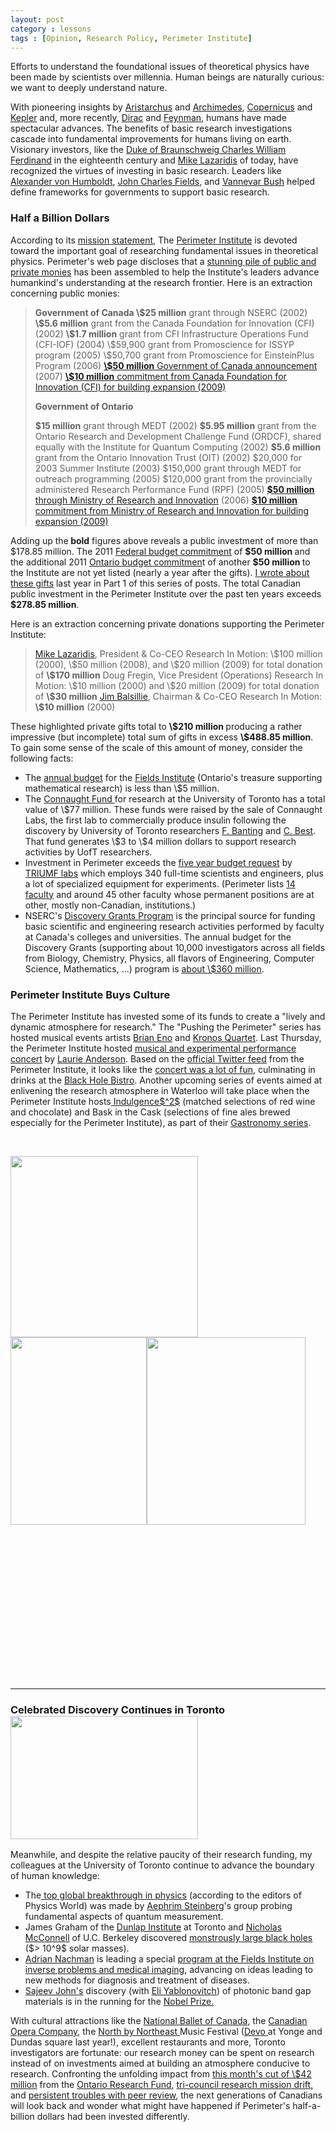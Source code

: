 ```yaml
---
layout: post
category : lessons
tags : [Opinion, Research Policy, Perimeter Institute]
---
```


<!-- -->


Efforts to understand the foundational issues of theoretical physics have been made by scientists over millennia. 
Human beings are naturally curious: we want to deeply understand nature. 

With pioneering insights by <a href="http://en.wikipedia.org/wiki/Aristarchus_of_Samos">Aristarchus</a> and <a href="http://en.wikipedia.org/wiki/Archimedes">Archimedes</a>, <a href="http://en.wikipedia.org/wiki/Nicolaus_Copernicus">Copernicus</a> and <a href="http://en.wikipedia.org/wiki/Johannes_Kepler">Kepler</a> and, more recently, <a href="http://en.wikipedia.org/wiki/Paul_Dirac">Dirac</a> and <a href="http://en.wikipedia.org/wiki/Feynman">Feynman</a>, humans have made spectacular advances. 
The benefits of basic research investigations cascade into fundamental improvements for humans living on earth. 
Visionary investors, like the <a href="http://en.wikipedia.org/wiki/Charles_William_Ferdinand,_Duke_of_Brunswick">Duke of Braunschweig Charles William Ferdinand</a> in the eighteenth century and <a href="http://en.wikipedia.org/wiki/Mike_Lazaridis">Mike Lazaridis</a> of today, have recognized the virtues of investing in basic research. 
Leaders like <a href="http://en.wikipedia.org/wiki/Alexander_von_Humboldt">Alexander von Humboldt</a>, <a href="http://en.wikipedia.org/wiki/John_Charles_Fields">John Charles Fields</a>, and <a href="http://en.wikipedia.org/wiki/Vannevar_Bush">Vannevar Bush</a> helped define frameworks for governments to support basic research.

<h3>Half a Billion Dollars</h3>
According to its <a href="http://www.perimeterinstitute.ca/en/About/Mandate/Perimeter_Institute_Mission_Statement/">mission statement,</a> The <a href="http://www.perimeterinstitute.ca/index.php?lang=en">Perimeter Institute</a> is devoted toward the important goal of researching fundamental issues in theoretical physics. Perimeter's web page discloses that a <a href="http://www.perimeterinstitute.ca/en/About/History/Funding/">stunning pile of public and private monies</a> has been assembled to help the Institute's leaders advance humankind's understanding at the research frontier. Here is an extraction concerning public monies:
<blockquote><strong>Government of Canada
</strong>
<strong>\$25 million</strong> grant through NSERC (2002)
<strong>\$5.6 million</strong> grant from the Canada Foundation for Innovation (CFI) (2002)
<strong>\$1.7 million</strong> grant from CFI Infrastructure Operations Fund (CFI-IOF) (2004)
\$59,900 grant from Promoscience for ISSYP program (2005)
\$50,700 grant from Promoscience for EinsteinPlus Program (2006)
<a href="http://www.perimeterinstitute.ca/News/In_The_Media/Federal_Investment_Welcomed_by_PI/"><strong>\$50 million</strong> Government of Canada announcement</a> (2007)
<a href="http://www.perimeterinstitute.ca/News/In_The_Media/Expanding_the_Perimeter_with_The_Stephen_Hawking_Centre_at_PI/"><strong>\$10 million</strong> commitment from Canada Foundation for Innovation (CFI) for building expansion (2009)</a>

<strong>Government of Ontario</strong>

<strong>\$15 million</strong> grant through MEDT (2002)
<strong>\$5.95  million</strong> grant from the Ontario Research and Development Challenge Fund  (ORDCF), shared equally with the Institute for Quantum Computing (2002)
<strong>\$5.6 million</strong> grant from the Ontario Innovation Trust (OIT) (2002)
\$20,000 for 2003 Summer Institute (2003)
\$150,000 grant through MEDT for outreach programming (2005)
\$120,000 grant from the provincially administered Research Performance Fund (RPF) (2005)
<a href="http://www.perimeterinstitute.ca/en/news/in_the_media/ontario_investment_welcomed_by_pi/"><strong>\$50 million</strong> through Ministry of Research and Innovation</a> (2006)
<a href="http://www.perimeterinstitute.ca/News/In_The_Media/Expanding_the_Perimeter_with_The_Stephen_Hawking_Centre_at_PI/"><strong>\$10 million</strong> commitment from Ministry of Research and Innovation for building expansion (2009)</a></blockquote>
Adding up the<strong> bold</strong> figures above reveals a public investment of  more than \$178.85 million. The 2011 <a href="http://www.budget.gc.ca/2011/glance-apercu/brief-bref-eng.html">Federal budget commitment</a> of <strong>\$50 million </strong>and the additional 2011 <a href="http://www.fin.gov.on.ca/en/budget/ontariobudgets/2011/ch1a.html#c1_secA_buildingSkills">Ontario budget commitmen</a>t of another <strong>\$50 million </strong>to the Institute are not yet listed (nearly a year after the gifts). <a href="http://blog.math.toronto.edu/colliand/2011/03/30/213/">I wrote about these gifts</a> last year in Part 1 of this series of posts. The total Canadian public investment in the Perimeter Institute over the past ten years exceeds <strong>\$278.85 million</strong>.

Here is an extraction concerning private donations supporting the Perimeter Institute:
<blockquote><a href="http://www.perimeterinstitute.ca/index.php?option=com_content&amp;task=view&amp;id=30&amp;Itemid=72&amp;pi=Mike_Lazaridis">Mike Lazaridis</a>,  President &amp; Co-CEO Research In Motion: \$100 million (2000), \$50  million (2008), and \$20 million (2009) for total donation of <strong>\$170  million</strong>
Doug Fregin, Vice President (Operations) Research In Motion:  \$10 million (2000) and \$20 million (2009) for total donation of  <strong>\$30  million</strong>
<a href="http://en.wikipedia.org/wiki/Jim_Balsillie">Jim Balsillie</a>, Chairman &amp; Co-CEO Research In Motion:<strong> \$10 million</strong> (2000)</blockquote>
These highlighted private gifts total to <strong>\$210 million </strong>producing a rather impressive (but incomplete) total sum of gifts in excess <strong>\$488.85 million</strong>. To gain some sense of the scale of this amount of money, consider the following facts:
<ul>
	<li>The <a href="http://www.fields.utoronto.ca/aboutus/annual_reports/Fields_Institute_Annual_Report_2011.pdf">annual budget</a> for the <a href="http://www.fields.utoronto.ca/">Fields Institute</a> (Ontario's treasure supporting mathematical research) is less than \$5 million.</li>
	<li>The <a href="http://www.research.utoronto.ca/connaught/about-connaught/">Connaught Fund </a>for research at the University of Toronto has a total value of \$77 million. These funds were raised by the sale of Connaught Labs, the first lab to commercially produce insulin following the discovery by University of Toronto researchers <a href="http://en.wikipedia.org/wiki/Frederick_Banting">F. Banting</a> and <a href="http://en.wikipedia.org/wiki/Charles_Herbert_Best">C. Best</a>. That fund generates \$3 to \$4 million dollars to support research activities by UofT researchers.</li>
	<li>Investment in Perimeter exceeds the <a href="http://www.triumf.ca/about-triumf/message-director/five-year-plan">five year budget request</a> by <a href="http://www.triumf.ca/">TRIUMF labs</a> which employs 340 full-time scientists and engineers, plus a  lot of specialized equipment for experiments.  (Perimeter lists <a href="http://www.perimeterinstitute.ca/index.php?option=com_content&amp;task=view&amp;id=30&amp;Itemid=72&amp;e=Faculty&amp;cat_id=6&amp;cat_table=2">14 faculty</a> and around 45 other faculty whose permanent positions are at other, mostly non-Canadian, institutions.)</li>
	<li>NSERC's <a href="http://www.nserc-crsng.gc.ca/Professors-Professeurs/Grants-Subs/DGIGP-PSIGP_eng.asp">Discovery Grants Program</a> is the principal source for funding basic scientific and engineering research activities performed by faculty at Canada's colleges and universities. The annual budget for the Discovery Grants (supporting about 10,000 investigators across all fields from Biology, Chemistry, Physics, all flavors of Engineering, Computer Science, Mathematics, ...) program is <a href="http://www.nserc-crsng.gc.ca/_doc/FactsFigures-TableauxDetailles/QuickFactsonFunding_eng.pdf">about \$360 million</a>.</li>
</ul>
<h3>Perimeter Institute Buys Culture</h3>
The Perimeter Institute has invested some of its funds to create a "lively and dynamic atmosphere for research." The "Pushing the Perimeter" series has hosted musical events artists <a href="http://en.wikipedia.org/wiki/Brian_Eno">Brian Eno</a> and <a href="http://kronosquartet.org/concerts/details/771">Kronos Quartet</a>. Last Thursday, the Perimeter Institute hosted <a href="http://www.perimeterinstitute.ca/Events/Event_Horizons/Pushing_the_Perimeter/">musical and experimental performance concert</a> by <a href="http://en.wikipedia.org/wiki/Laurie_Anderson">Laurie Anderson</a>. Based on the <a href="https://twitter.com/#!/Perimeter">official Twitter feed</a> from the Perimeter Institute, it looks like the <a href="https://twitter.com/#!/search?q=%23piLIVE">concert was a lot of fun</a>, culminating in drinks at the <a href="http://www.perimeterinstitute.ca/Outreach/Black_Hole_Bistro/Black_Hole_Bistro/">Black Hole Bistro</a>. Another upcoming series of events aimed at enlivening the research atmosphere in Waterloo will take place when the Perimeter Institute hosts<a href="http://www.perimeterinstitute.ca/en/Events/Event_Horizons/Gastronomy/"> Indulgence$^2$</a> (matched selections of red wine and chocolate) and Bask in the Cask (selections of fine ales brewed especially for the Perimeter Institute), as part of their <a href="http://www.perimeterinstitute.ca/en/Events/Event_Horizons/Gastronomy/">Gastronomy series</a>.

&nbsp;

<a rel="attachment wp-att-761" href="http://blog.math.toronto.edu/colliand/2012/01/21/the-lucky-few-of-waterloo-part-2-perimeter-institute-buys-culture/laurieanderson-2/"><img class="alignleft size-medium wp-image-761" src="http://blog.math.toronto.edu/colliand/files/2012/01/LaurieAnderson1-300x290.png" alt="" width="300" height="290" /></a><a rel="attachment wp-att-829" href="http://blog.math.toronto.edu/colliand/2012/01/21/the-lucky-few-of-waterloo-part-2-perimeter-institute-buys-culture/pitwitter-2/"><img class="aligncenter size-medium wp-image-829" src="http://blog.math.toronto.edu/colliand/files/2012/01/PITwitter1-218x300.png" alt="" width="218" height="300" /></a><a rel="attachment wp-att-799" href="http://blog.math.toronto.edu/colliand/2012/01/21/the-lucky-few-of-waterloo-part-2-perimeter-institute-buys-culture/gastronomy/"><img class="alignright size-medium wp-image-799" src="http://blog.math.toronto.edu/colliand/files/2012/01/Gastronomy-254x300.png" alt="" width="254" height="300" /></a>

&nbsp;

&nbsp;

&nbsp;

&nbsp;

&nbsp;

&nbsp;

&nbsp;

&nbsp;

<hr />

<h3>Celebrated Discovery Continues in Toronto<a rel="attachment wp-att-818" href="http://blog.math.toronto.edu/colliand/2012/01/21/the-lucky-few-of-waterloo-part-2-perimeter-institute-buys-culture/wave/"><img class="alignright size-medium wp-image-818" src="http://blog.math.toronto.edu/colliand/files/2012/01/wave-300x197.jpg" alt="" width="300" height="197" /></a></h3>
Meanwhile, and despite the relative paucity of their research funding, my colleagues at the University of Toronto continue to advance the boundary of human knowledge:
<ul>
	<li>The<a href="http://physicsworld.com/cws/article/news/48126"> top global breakthrough in physics</a> (according to the editors of Physics World) was made by <a href="http://www.physics.utoronto.ca/~aephraim/">Aephrim Steinberg</a>'s group probing fundamental aspects of quantum measurement.</li>
	<li>James Graham of the <a href="http://www.di.utoronto.ca/">Dunlap Institute</a> at Toronto and <a href="http://astro.berkeley.edu/~nmcc/">Nicholas McConnell</a> of U.C. Berkeley discovered <a href="http://www.di.utoronto.ca/">monstrously large black holes</a> ($&gt; 10^9$ solar masses).</li>
	<li><a href="http://www.math.toronto.edu/cms/nachman-adrian/">Adrian Nachman</a> is leading a special <a href="http://www.fields.utoronto.ca/programs/scientific/11-12/inverseprob/">program at the Fields Institute on inverse problems and medical imaging</a>, advancing on ideas leading to new methods for diagnosis and treatment of diseases.</li>
	<li><a href="http://www.physics.utoronto.ca/~john/">Sajeev John's</a> discovery (with <a href="http://ip-science.thomsonreuters.com/scientific/nobel/laureates/yablonovitch-eli">Eli Yablonovitch</a>) of photonic band gap materials is in the running for the <a href="http://ip-science.thomsonreuters.com/nobel/2011predictions/#physics">Nobel Prize.</a></li>
</ul>
With cultural attractions like the <a href="http://national.ballet.ca/">National Ballet of Canada</a>, the <a href="http://www.coc.ca/Home.aspx">Canadian Opera Company</a>, the <a href="http://nxne.com/">North by Northeast </a>Music Festival (<a href="http://nxne.com/2011/06/19/devo/">Devo </a>at Yonge and Dundas square last year!), excellent restaurants and more, Toronto investigators are fortunate: our research money can be spent on research instead of on investments aimed at building an atmosphere conducive to research. Confronting the unfolding impact from <a href="http://www.thestar.com/news/article/1112731">this month's cut of \$42 million</a> from the <a href="http://www.mri.gov.on.ca/english/programs/ResearchFund.asp">Ontario Research Fund</a>, <a href="http://rd-review.ca/eic/site/033.nsf/eng/h_00287.html">tri-council research mission drift,</a> and <a href="http://blog.math.toronto.edu/colliand/tag/discovery-grants/">persistent troubles with peer review</a>, the next generations of Canadians will look back and wonder what might have happened if Perimeter's half-a-billion dollars had been invested differently.

<strong> </strong>